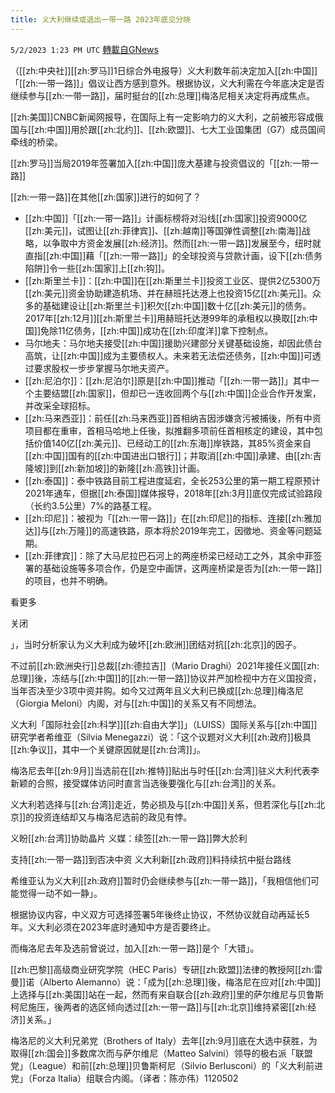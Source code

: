 ```yaml
---
title: 义大利继续或退出一带一路 2023年底见分晓
---
```

`5/2/2023 1:23 PM UTC` [轉載自GNews](https://gnews.org/articles/1268401)


（[[zh:中央社]][[zh:罗马]]1日综合外电报导）义大利数年前决定加入[[zh:中国]]「[[zh:一带一路]]」倡议让西方感到意外。根据协议，义大利需在今年底决定是否继续参与[[zh:一带一路]]，届时挺台的[[zh:总理]]梅洛尼相关决定将再成焦点。

[[zh:美国]]CNBC新闻网报导，在国际上有一定影响力的义大利，之前被形容成俄国与[[zh:中国]]用於跟[[zh:北约]]、[[zh:欧盟]]、七大工业国集团（G7）成员国间牵线的桥梁。

[[zh:罗马]]当局2019年签署加入[[zh:中国]]庞大基建与投资倡议的「[[zh:一带一路]]

[[zh:一带一路]]在其他[[zh:国家]]进行的如何了？
* [[zh:中国]]「[[zh:一带一路]]」计画标榜将对沿线[[zh:国家]]投资9000亿[[zh:美元]]，试图让[[zh:菲律宾]]、[[zh:越南]]等国弹性调整[[zh:南海]]战略，以争取中方资金发展[[zh:经济]]。然而[[zh:一带一路]]发展至今，纽时就直指[[zh:中国]]藉「[[zh:一带一路]]」的全球投资与贷款计画，设下[[zh:债务陷阱]]令一些[[zh:国家]]上[[zh:钩]]。
* [[zh:斯里兰卡]]：[[zh:中国]]在[[zh:斯里兰卡]]投资工业区、提供2亿5300万[[zh:美元]]资金协助建造机场、并在赫班托达港上也投资15亿[[zh:美元]]。众多的基础建设让[[zh:斯里兰卡]]积欠[[zh:中国]]数十亿[[zh:美元]]的债务。2017年[[zh:12月]][[zh:斯里兰卡]]用赫班托达港99年的承租权以换取[[zh:中国]]免除11亿债务，[[zh:中国]]成功在[[zh:印度洋]]拿下控制点。
* 马尔地夫：马尔地夫接受[[zh:中国]]援助兴建部分关键基础设施，却因此债台高筑，让[[zh:中国]]成为主要债权人。未来若无法偿还债务，[[zh:中国]]可透过要求股权一步步掌握马尔地夫资产。
* [[zh:尼泊尔]]：[[zh:尼泊尔]]原是[[zh:中国]]推动「[[zh:一带一路]]」其中一个主要结盟[[zh:国家]]，但却已一连收回两个与[[zh:中国]]企业合作开发案，并改采全球招标。
* [[zh:马来西亚]]：前任[[zh:马来西亚]]首相纳吉因涉嫌贪污被捕後，所有中资项目都在重审，首相马哈地上任後，拟推翻多项前任首相核定的建设，其中包括价值140亿[[zh:美元]]、已经动工的[[zh:东海]]岸铁路，其85%资金来自[[zh:中国]]国有的[[zh:中国进出口银行]]；并取消[[zh:中国]]承建、由[[zh:吉隆坡]]到[[zh:新加坡]]的新隆[[zh:高铁]]计画。
* [[zh:泰国]]：泰中铁路目前工程进度延宕，全长253公里的第一期工程原预计2021年通车，但据[[zh:泰国]]媒体报导，2018年[[zh:3月]]底仅完成试验路段（长约3.5公里）7%的路基工程。
* [[zh:印尼]]：被视为「[[zh:一带一路]]」在[[zh:印尼]]的指标、连接[[zh:雅加达]]与[[zh:万隆]]的高速铁路，原本将於2019年完工，因徵地、资金等问题延期。
* [[zh:菲律宾]]：除了大马尼拉巴石河上的两座桥梁已经动工之外，其余中菲签署的基础设施等多项合作，仍是空中画饼，这两座桥梁是否为[[zh:一带一路]]的项目，也并不明确。

看更多

关闭

」，当时分析家认为义大利成为破坏[[zh:欧洲]]团结对抗[[zh:北京]]的因子。

不过前[[zh:欧洲央行]]总裁[[zh:德拉吉]]（Mario Draghi）2021年接任义国[[zh:总理]]後，冻结与[[zh:中国]]的[[zh:一带一路]]协议并严加检视中方在义国投资，当年否决至少3项中资并购。如今又过两年且义大利已换成[[zh:总理]]梅洛尼（Giorgia Meloni）内阁，对与[[zh:中国]]的关系又有不同想法。

义大利「国际社会[[zh:科学]][[zh:自由大学]]」（LUISS）国际关系与[[zh:中国]]研究学者希维亚（Silvia Menegazzi）说：「这个议题对义大利[[zh:政府]]极具[[zh:争议]]，其中一个关键原因就是[[zh:台湾]]」。

梅洛尼去年[[zh:9月]]当选前在[[zh:推特]]贴出与时任[[zh:台湾]]驻义大利代表李新颖的合照，接受媒体访问时直言当选後要强化与[[zh:台湾]]的关系。

义大利若选择与[[zh:台湾]]走近，势必损及与[[zh:中国]]关系，但若深化与[[zh:北京]]的投资连结却又与梅洛尼选前的政见有悖。

义盼[[zh:台湾]]协助晶片 义媒：续签[[zh:一带一路]]弊大於利

支持[[zh:一带一路]]到否决中资 义大利新[[zh:政府]]料持续抗中挺台路线

希维亚认为义大利[[zh:政府]]暂时仍会继续参与[[zh:一带一路]]，「我相信他们可能觉得一动不如一静」。

根据协议内容，中义双方可选择签署5年後终止协议，不然协议就自动再延长5年。义大利必须在2023年底时通知中方是否要终止。

而梅洛尼去年及选前曾说过，加入[[zh:一带一路]]是个「大错」。

[[zh:巴黎]]高级商业研究学院（HEC Paris）专研[[zh:欧盟]]法律的教授阿[[zh:雷曼]]诺（Alberto Alemanno）说：「成为[[zh:总理]]後，梅洛尼在应对[[zh:中国]]上选择与[[zh:美国]]站在一起，然而有来自联合[[zh:政府]]里的萨尔维尼与贝鲁斯柯尼施压，後两者的选区倾向透过[[zh:一带一路]]与[[zh:北京]]维持紧密[[zh:经济]]关系。」

梅洛尼的义大利兄弟党（Brothers of Italy）去年[[zh:9月]]底在大选中获胜，为取得[[zh:国会]]多数席次而与萨尔维尼（Matteo Salvini）领导的极右派「联盟党」（League）和前[[zh:总理]]贝鲁斯柯尼（Silvio Berlusconi）的「义大利前进党」（Forza Italia）组联合内阁。（译者：陈亦伟）1120502

